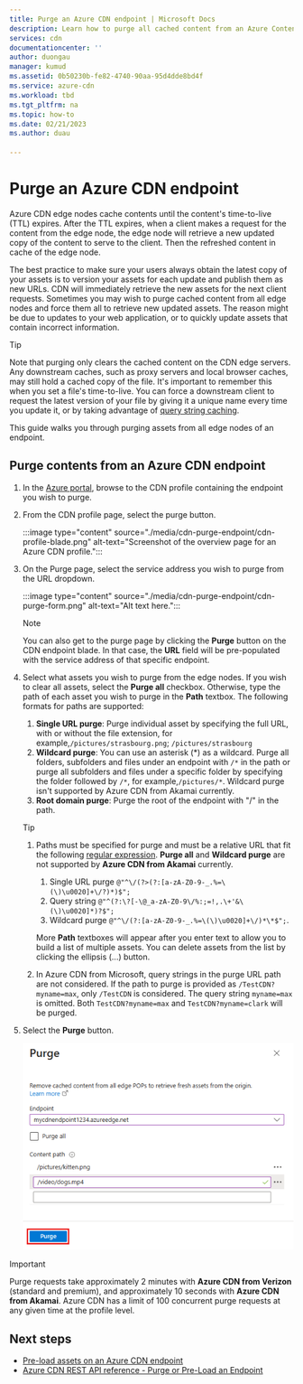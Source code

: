 ```yaml
---
title: Purge an Azure CDN endpoint | Microsoft Docs
description: Learn how to purge all cached content from an Azure Content Delivery Network endpoint. Edge nodes cache assets until their time-to-live expires.
services: cdn
documentationcenter: ''
author: duongau
manager: kumud
ms.assetid: 0b50230b-fe82-4740-90aa-95d4dde8bd4f
ms.service: azure-cdn
ms.workload: tbd
ms.tgt_pltfrm: na
ms.topic: how-to
ms.date: 02/21/2023
ms.author: duau

---
```


# Purge an Azure CDN endpoint

Azure CDN edge nodes cache contents until the content's time-to-live (TTL) expires. After the TTL expires, when a client makes a request for the content from the edge node, the edge node will retrieve a new updated copy of the content to serve to the client. Then the refreshed content in cache of the edge node.

The best practice to make sure your users always obtain the latest copy of your assets is to version your assets for each update and publish them as new URLs.  CDN will immediately retrieve the new assets for the next client requests. Sometimes you may wish to purge cached content from all edge nodes and force them all to retrieve new updated assets. The reason might be due to updates to your web application, or to quickly update assets that contain incorrect information.

> [!TIP]
> Note that purging only clears the cached content on the CDN edge servers.  Any downstream caches, such as proxy servers and local browser caches, may still hold a cached copy of the file.  It's important to remember this when you set a file's time-to-live.  You can force a downstream client to request the latest version of your file by giving it a unique name every time you update it, or by taking advantage of [query string caching](cdn-query-string.md).  
>

This guide walks you through purging assets from all edge nodes of an endpoint.

## Purge contents from an Azure CDN endpoint

1. In the [Azure portal](https://portal.azure.com), browse to the CDN profile containing the endpoint you wish to purge.

1. From the CDN profile page, select the purge button.

    :::image type="content" source="./media/cdn-purge-endpoint/cdn-profile-blade.png" alt-text="Screenshot of the overview page for an Azure CDN profile.":::
   
1. On the Purge page, select the service address you wish to purge from the URL dropdown.
    
    :::image type="content" source="./media/cdn-purge-endpoint/cdn-purge-form.png" alt-text="Alt text here.":::
   
   > [!NOTE]
   > You can also get to the purge page by clicking the **Purge** button on the CDN endpoint blade.  In that case, the **URL** field will be pre-populated with the service address of that specific endpoint.
   > 
   
1. Select what assets you wish to purge from the edge nodes.  If you wish to clear all assets, select the **Purge all** checkbox.  Otherwise, type the path of each asset you wish to purge in the **Path** textbox. The following formats for paths are supported:

	1. **Single URL purge**: Purge individual asset by specifying the full URL, with or without the file extension, for example,`/pictures/strasbourg.png`; `/pictures/strasbourg`
	2. **Wildcard purge**: You can use an asterisk (\*) as a wildcard. Purge all folders, subfolders and files under an endpoint with `/*` in the path or purge all subfolders and files under a specific folder by specifying the folder followed by `/*`, for example,`/pictures/*`.  Wildcard purge isn't supported by Azure CDN from Akamai currently. 
	3. **Root domain purge**: Purge the root of the endpoint with "/" in the path.
   
   > [!TIP]
   > 1. Paths must be specified for purge and must be a relative URL that fit the following [regular expression](/dotnet/standard/base-types/regular-expression-language-quick-reference). **Purge all** and **Wildcard purge** are  not supported by **Azure CDN from Akamai** currently.
   >
   >    1. Single URL purge `@"^\/(?>(?:[a-zA-Z0-9-_.%=\(\)\u0020]+\/?)*)$";`  
   >    1. Query string `@"^(?:\?[-\@_a-zA-Z0-9\/%:;=!,.\+'&\(\)\u0020]*)?$";`  
   >    1. Wildcard purge `@"^\/(?:[a-zA-Z0-9-_.%=\(\)\u0020]+\/)*\*$";`. 
   > 
   >    More **Path** textboxes will appear after you enter text to allow you to build a list of multiple assets.  You can delete assets from the list by clicking the ellipsis (...) button.
   > 
   > 1. In Azure CDN from Microsoft, query strings in the purge URL path are not considered. If the path to purge is provided as `/TestCDN?myname=max`, only `/TestCDN` is considered. The query string `myname=max` is omitted. Both `TestCDN?myname=max` and `TestCDN?myname=clark` will be purged.

5. Select the **Purge** button.
   
    ![Purge button](./media/cdn-purge-endpoint/cdn-purge-button.png)

> [!IMPORTANT]
> Purge requests take approximately 2 minutes with **Azure CDN from Verizon** (standard and premium), and approximately 10 seconds with **Azure CDN from Akamai**.  Azure CDN has a limit of 100 concurrent purge requests at any given time at the profile level. 
> 
> 

## Next steps

* [Pre-load assets on an Azure CDN endpoint](cdn-preload-endpoint.md)
* [Azure CDN REST API reference - Purge or Pre-Load an Endpoint](/rest/api/cdn/endpoints)
